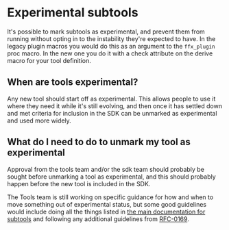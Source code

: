 # Experimental subtools

It's possible to mark subtools as experimental, and prevent them from running
without opting in to the instability they're expected to have. In the legacy
plugin macros you would do this as an argument to the `ffx_plugin`
proc macro. In the new one you do it with a check attribute on the derive macro
for your tool definition.

## When are tools experimental?

Any new tool should start off as experimental. This allows people to use it where
they need it while it's still evolving, and then once it has settled down and
met criteria for inclusion in the SDK can be unmarked as experimental and used
more widely.

## What do I need to do to unmark my tool as experimental

Approval from the tools team and/or the sdk team should probably be sought
before unmarking a tool as experimental, and this should probably happen before
the new tool is included in the SDK.

The Tools team is still working on specific guidance for how and when to move
something out of experimental status, but some good guidelines would include
doing all the things listed in [the main documentation for subtools](../README.md)
and following any additional guidelines from
[RFC-0169](/contribute/governance/rfcs/0169_sdk_tool_compatibility.md).
